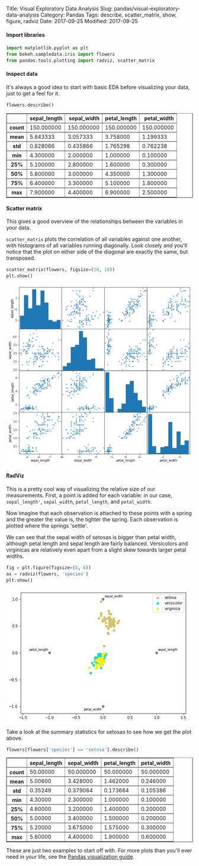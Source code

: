 Title: Visual Exploratory Data Analysis
Slug: pandas/visual-exploratory-data-analysis
Category: Pandas
Tags: describe, scatter_matrix, show, figure, radviz
Date: 2017-09-25
Modified: 2017-09-25

#### Import libraries


```python
import matplotlib.pyplot as plt
from bokeh.sampledata.iris import flowers
from pandas.tools.plotting import radviz, scatter_matrix
```

#### Inspect data
It's always a good idea to start with basic EDA before visualizing your data, just to get a feel for it.


```python
flowers.describe()
```




<div>
<table border="1" class="dataframe">
  <thead>
    <tr style="text-align: right;">
      <th></th>
      <th>sepal_length</th>
      <th>sepal_width</th>
      <th>petal_length</th>
      <th>petal_width</th>
    </tr>
  </thead>
  <tbody>
    <tr>
      <th>count</th>
      <td>150.000000</td>
      <td>150.000000</td>
      <td>150.000000</td>
      <td>150.000000</td>
    </tr>
    <tr>
      <th>mean</th>
      <td>5.843333</td>
      <td>3.057333</td>
      <td>3.758000</td>
      <td>1.199333</td>
    </tr>
    <tr>
      <th>std</th>
      <td>0.828066</td>
      <td>0.435866</td>
      <td>1.765298</td>
      <td>0.762238</td>
    </tr>
    <tr>
      <th>min</th>
      <td>4.300000</td>
      <td>2.000000</td>
      <td>1.000000</td>
      <td>0.100000</td>
    </tr>
    <tr>
      <th>25%</th>
      <td>5.100000</td>
      <td>2.800000</td>
      <td>1.600000</td>
      <td>0.300000</td>
    </tr>
    <tr>
      <th>50%</th>
      <td>5.800000</td>
      <td>3.000000</td>
      <td>4.350000</td>
      <td>1.300000</td>
    </tr>
    <tr>
      <th>75%</th>
      <td>6.400000</td>
      <td>3.300000</td>
      <td>5.100000</td>
      <td>1.800000</td>
    </tr>
    <tr>
      <th>max</th>
      <td>7.900000</td>
      <td>4.400000</td>
      <td>6.900000</td>
      <td>2.500000</td>
    </tr>
  </tbody>
</table>
</div>



#### Scatter matrix
This gives a good overview of the relationships between the variables in your data.

`scatter_matrix` plots the correlation of all variables against one another, with histograms of all variables running diagonally. Look closely and you'll notice that the plot on either side of the diagonal are exactly the same, but transposed.


```python
scatter_matrix(flowers, figsize=(10, 10))
plt.show()
```


![png](../images/visual-exploratory-data-analysis_6_0.png)


#### RadViz
This is a pretty cool way of visualizing the relative size of our measurements. First, a point is added for each variable: in our case, `sepal_length'`, `sepal_width`, `petal_length`, and `petal_width`.

Now imagine that each observation is attached to these points with a spring and the greater the value is, the tighter the spring. Each observation is plotted where the springs 'settle'.

We can see that the sepal width of setosas is bigger than petal width, although petal length and sepal length are fairly balanced. Versicolors and virginicas are relatively even apart from a slight skew towards larger petal widths.


```python
fig = plt.figure(figsize=(8, 6))
ax = radviz(flowers, 'species')
plt.show()
```


![png](../images/visual-exploratory-data-analysis_8_0.png)


Take a look at the summary statistics for setosas to see how we get the plot above.


```python
flowers[flowers['species'] == 'setosa'].describe()
```




<div>
<table border="1" class="dataframe">
  <thead>
    <tr style="text-align: right;">
      <th></th>
      <th>sepal_length</th>
      <th>sepal_width</th>
      <th>petal_length</th>
      <th>petal_width</th>
    </tr>
  </thead>
  <tbody>
    <tr>
      <th>count</th>
      <td>50.00000</td>
      <td>50.000000</td>
      <td>50.000000</td>
      <td>50.000000</td>
    </tr>
    <tr>
      <th>mean</th>
      <td>5.00600</td>
      <td>3.428000</td>
      <td>1.462000</td>
      <td>0.246000</td>
    </tr>
    <tr>
      <th>std</th>
      <td>0.35249</td>
      <td>0.379064</td>
      <td>0.173664</td>
      <td>0.105386</td>
    </tr>
    <tr>
      <th>min</th>
      <td>4.30000</td>
      <td>2.300000</td>
      <td>1.000000</td>
      <td>0.100000</td>
    </tr>
    <tr>
      <th>25%</th>
      <td>4.80000</td>
      <td>3.200000</td>
      <td>1.400000</td>
      <td>0.200000</td>
    </tr>
    <tr>
      <th>50%</th>
      <td>5.00000</td>
      <td>3.400000</td>
      <td>1.500000</td>
      <td>0.200000</td>
    </tr>
    <tr>
      <th>75%</th>
      <td>5.20000</td>
      <td>3.675000</td>
      <td>1.575000</td>
      <td>0.300000</td>
    </tr>
    <tr>
      <th>max</th>
      <td>5.80000</td>
      <td>4.400000</td>
      <td>1.900000</td>
      <td>0.600000</td>
    </tr>
  </tbody>
</table>
</div>



These are just two examples to start off with. For more plots than you'll ever need in your life, see the [Pandas visualization guide](https://pandas.pydata.org/pandas-docs/stable/visualization.html).
